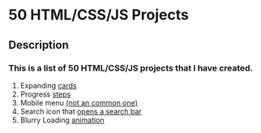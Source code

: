 # 50 HTML/CSS/JS Projects

## Description

### This is a list of 50 HTML/CSS/JS projects that I have created.

1. Expanding [cards](https://sergiogval.github.io/Expanding-cards/)
2. Progress [steps](https://sergiogval.github.io/progress-steps/)
3. Mobile menu [(not an common one)](https://sergiogval.github.io/mobile-menu/)
4. Search icon that [opens a search bar](https://sergiogval.github.io/search-icon-expandible/)
5. Blurry Loading [animation](https://sergiogval.github.io/blurry-loading/) 
